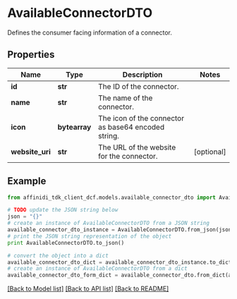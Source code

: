 # AvailableConnectorDTO

Defines the consumer facing information of a connector.

## Properties

| Name            | Type          | Description                                         | Notes      |
| --------------- | ------------- | --------------------------------------------------- | ---------- |
| **id**          | **str**       | The ID of the connector.                            |
| **name**        | **str**       | The name of the connector.                          |
| **icon**        | **bytearray** | The icon of the connector as base64 encoded string. |
| **website_uri** | **str**       | The URL of the website for the connector.           | [optional] |

## Example

```python
from affinidi_tdk_client_dcf.models.available_connector_dto import AvailableConnectorDTO

# TODO update the JSON string below
json = "{}"
# create an instance of AvailableConnectorDTO from a JSON string
available_connector_dto_instance = AvailableConnectorDTO.from_json(json)
# print the JSON string representation of the object
print AvailableConnectorDTO.to_json()

# convert the object into a dict
available_connector_dto_dict = available_connector_dto_instance.to_dict()
# create an instance of AvailableConnectorDTO from a dict
available_connector_dto_form_dict = available_connector_dto.from_dict(available_connector_dto_dict)
```

[[Back to Model list]](../README.md#documentation-for-models) [[Back to API list]](../README.md#documentation-for-api-endpoints) [[Back to README]](../README.md)
